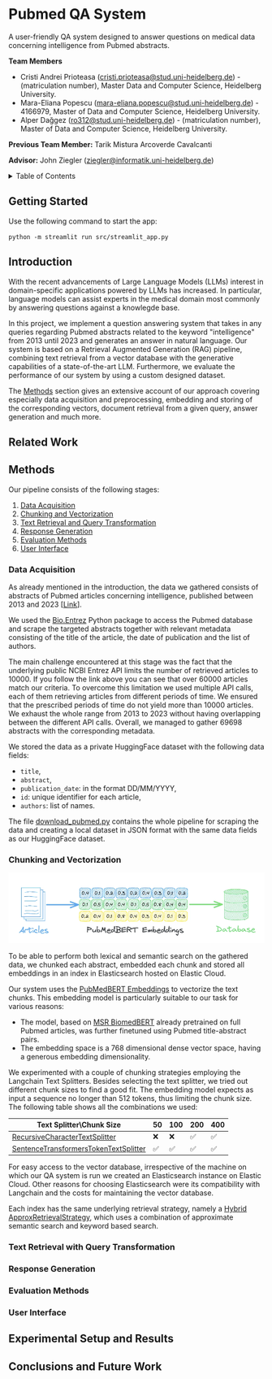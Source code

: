 # Pubmed QA System

A user-friendly QA system designed to answer questions on medical data concerning intelligence from Pubmed abstracts.  

**Team Members**
- Cristi Andrei Prioteasa (cristi.prioteasa@stud.uni-heidelberg.de) - (matriculation number), Master Data and Computer Science, Heidelberg University.
- Mara-Eliana Popescu (mara-eliana.popescu@stud.uni-heidelberg.de) - 4166979, Master of Data and Computer Science, Heidelberg University.
- Alper Dağgez (ro312@stud.uni-heidelberg.de) - (matriculation number), Master of Data and Computer Science, Heidelberg University.

**Previous Team Member:** Tarik Mistura Arcoverde Cavalcanti

**Advisor:**
John Ziegler (ziegler@informatik.uni-heidelberg.de)

<!-- TABLE OF CONTENTS -->
<details>
  <summary>Table of Contents</summary>
  <ul>
    <li><a href="#getting-started">Getting Started</a></li>
    <li><a href="#introduction">Introduction</a></li>
    <li><a href="#related-work">Related Work</a></li>
    <li><a href="#methods">Methods</a></li>
    <li><a href="#experimental-setup-and-results">Experimental Setup and Results</a></li>
    <li><a href="#conclusions-and-future-work">Conclusions and Future Work</a></li>
  </ul>
</details>

## Getting Started
Use the following command to start the app:

```
python -m streamlit run src/streamlit_app.py
```

## Introduction
With the recent advancements of Large Language Models (LLMs) interest in domain-specific applications powered by LLMs has increased. In particular, language models can assist experts in the medical domain most commonly by answering questions against a knowlegde base.

In this project, we implement a question answering system that takes in any queries regarding Pubmed abstracts related to the keyword "intelligence" from 2013 until 2023 and generates an answer in natural language.
Our system is based on a Retrieval Augmented Generation (RAG) pipeline, combining text retrieval from a vector database with the generative capabilities of a state-of-the-art LLM.
Furthermore, we evaluate the performance of our system by using a custom designed dataset.

The [Methods](#methods) section gives an extensive account of our approach covering especially data acquisition and preprocessing, embedding and storing of the corresponding vectors, document retrieval from a given query, answer generation and much more.

## Related Work

## Methods
Our pipeline consists of the following stages:
<ol>
  <li><a href="#data-acquisition">Data Acquisition</a></li>
  <li><a href="#chunking-and-vectorization">Chunking and Vectorization</a></li>
  <li><a href="#text-retrieval-and-query-transformation">Text Retrieval and Query Transformation</a></li>
  <li><a href="#response-generation">Response Generation</a></li>
  <li><a href="#evaluation-methods">Evaluation Methods</a></li>
  <li><a href="#user-interface">User Interface</a></li>
</ol>

### Data Acquisition
As already mentioned in the introduction, the data we gathered consists of abstracts of Pubmed articles concerning intelligence, published between 2013 and 2023 [[Link](https://pubmed.ncbi.nlm.nih.gov/?term=intelligence+%5BTitle%2Fabstract%5D&filter=simsearch1.fha&filter=years.2014-2024&sort=date)].

We used the [Bio.Entrez](https://biopython.org/docs/1.75/api/Bio.Entrez.html) Python package to access the Pubmed database and scrape the targeted abstracts together with relevant metadata consisting of the title of the article, the date of publication and the list of authors.

The main challenge encountered at this stage was the fact that the underlying public NCBI Entrez API limits the number of retrieved articles to 10000. If you follow the link above you can see that over 60000 articles match our criteria. To overcome this limitation we used multiple API calls, each of them retrieving articles from different periods of time. We ensured that the prescribed periods of time do not yield more than 10000 articles. We exhaust the whole range from 2013 to 2023 without having overlapping between the different API calls. Overall, we managed to gather 69698 abstracts with the corresponding metadata.

We stored the data as a private HuggingFace dataset with the following data fields:
- `title`,
- `abstract`,
- `publication_date`: in the format DD/MM/YYYY,
- `id`: unique identifier for each article,
- `authors`: list of names.

The file [download_pubmed.py](src/download_pubmed.py) contains the whole pipeline for scraping the data and creating a local dataset in JSON format with the same data fields as our HuggingFace dataset.

### Chunking and Vectorization

![Image](images/embedding-model.png)

To be able to perform both lexical and semantic search on the gathered data, we chunked each abstract, embedded each chunk and stored all embeddings in an index in Elasticsearch hosted on Elastic Cloud.

Our system uses the [PubMedBERT Embeddings](https://huggingface.co/NeuML/pubmedbert-base-embeddings) to vectorize the text chunks. This embedding model is particularly suitable to our task for various reasons:
- The model, based on [MSR BiomedBERT](https://huggingface.co/microsoft/BiomedNLP-BiomedBERT-base-uncased-abstract-fulltext) already pretrained on full Pubmed articles, was further finetuned using Pubmed title-abstract pairs.
- The embedding space is a 768 dimensional dense vector space, having a generous embedding dimensionality.

We experimented with a couple of chunking strategies employing the Langchain Text Splitters. Besides selecting the text splitter, we tried out different chunk sizes to find a good fit. The embedding model expects as input a sequence no longer than 512 tokens, thus limiting the chunk size. The following table shows all the combinations we used:

<!-- Use ✅ or  ❌ -->
| Text Splitter\Chunk Size | 50 | 100 | 200 | 400 |
|--------------------------|----|-----|-----|-----|
| [RecursiveCharacterTextSplitter](https://python.langchain.com/docs/modules/data_connection/document_transformers/recursive_text_splitter) |❌ | ❌ | ✅ | ✅ |
| [SentenceTransformersTokenTextSplitter](https://python.langchain.com/docs/modules/data_connection/document_transformers/split_by_token) | ✅ | ✅ | ✅ | ✅ |

For easy access to the vector database, irrespective of the machine on which our QA system is run we created an Elasticsearch instance on Elastic Cloud. Other reasons for choosing Elasticsearch were its compatibility with Langchain and the costs for maintaining the vector database.

Each index has the same underlying retrieval strategy, namely a [Hybrid ApproxRetrievalStrategy](https://python.langchain.com/docs/integrations/vectorstores/elasticsearch#approxretrievalstrategy), which uses a combination of approximate semantic search and keyword based search. 

### Text Retrieval with Query Transformation

### Response Generation

### Evaluation Methods

### User Interface

## Experimental Setup and Results

## Conclusions and Future Work